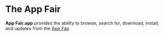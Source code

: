 # The App Fair

**App Fair.app** provides the ability to browse, search for, download,
install, and updates from the [App Fair](https://www.appfair.net).







